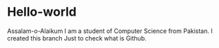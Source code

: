 # Hello-world
Assalam-o-Alaikum
I am a student of Computer Science from Pakistan.
I created this branch Just to check what is Github.

